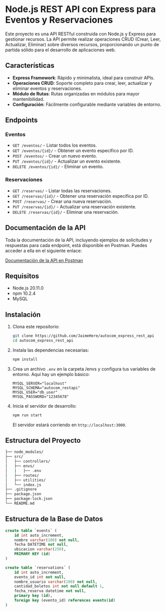 # Node.js REST API con Express para Eventos y Reservaciones

Este proyecto es una API RESTful construida con Node.js y Express para gestionar recursos. La API permite realizar operaciones CRUD (Crear, Leer, Actualizar, Eliminar) sobre diversos recursos, proporcionando un punto de partida sólido para el desarrollo de aplicaciones web.

## Características

- **Express Framework**: Rápido y minimalista, ideal para construir APIs.
- **Operaciones CRUD**: Soporte completo para crear, leer, actualizar y eliminar eventos y reservaciones.
- **Módulo de Rutas**: Rutas organizadas en módulos para mayor mantenibilidad.
- **Configuración**: Fácilmente configurable mediante variables de entorno.

## Endpoints

### Eventos

- `GET /eventos/` - Listar todos los eventos.
- `GET /eventos/{id}/` - Obtener un evento específico por ID.
- `POST /eventos/` - Crear un nuevo evento.
- `PUT /eventos/{id}/` - Actualizar un evento existente.
- `DELETE /eventos/{id}/` - Eliminar un evento.

### Reservaciones

- `GET /reservas/` - Listar todas las reservaciones.
- `GET /reservas/{id}/` - Obtener una reservación específica por ID.
- `POST /reservas/` - Crear una nueva reservación.
- `PUT /reservas/{id}/` - Actualizar una reservación existente.
- `DELETE /reservas/{id}/` - Eliminar una reservación.

## Documentación de la API

Toda la documentación de la API, incluyendo ejemplos de solicitudes y respuestas para cada endpoint, está disponible en Postman. Puedes acceder a ella en el siguiente enlace:

[Documentación de la API en Postman](https://documenter.getpostman.com/view/10308727/2sAXjDdvAS#f007d188-d8fd-4569-ba75-bd369da1c27b)

## Requisitos

- Node.js 20.11.0
- npm 10.2.4
- MySQL

## Instalación

1. Clona este repositorio:
    ```bash
    git clone https://github.com/JaimeHere/autocom_express_rest_api
    cd autocom_express_rest_api
    ```

2. Instala las dependencias necesarias:
    ```bash
    npm install
    ```

3. Crea un archivo `.env` en la carpeta /envs y configura tus variables de entorno. Aquí hay un ejemplo básico:
    ```env
    MYSQL_SERVER="localhost"
    MYSQL_SCHEMA="autocom_restapi"
    MYSQL_USER="db_user"
    MYSQL_PASSWORD="12345678"
    ```

4. Inicia el servidor de desarrollo:
    ```bash
    npm run start
    ```

   El servidor estará corriendo en `http://localhost:3000`.

## Estructura del Proyecto

```bash
├── node_modules/
├── src/
│   ├── controllers/
│   ├── envs/
│   |   ├── .env 
│   ├── routes/
│   ├── utilities/
│   └── index.js
├── .gitignore
├── package.json
├── package-lock.json
└── README.md
```

## Estructura de la Base de Datos

``` sql
create table `events` (
	id int auto_increment,
	nombre varchar(100) not null,
	fecha DATETIME not null,
	ubicacion varchar(250),
	PRIMARY KEY (id)
)

create table `reservations` (
	id int auto_increment,
	evento_id int not null,
	nombre_usuario varchar(100) not null,
	cantidad_boletos int not null default 1,
	fecha_reserva datetime not null,
	primary key (id),
	foreign key (evento_id) references events(id)
)
```
